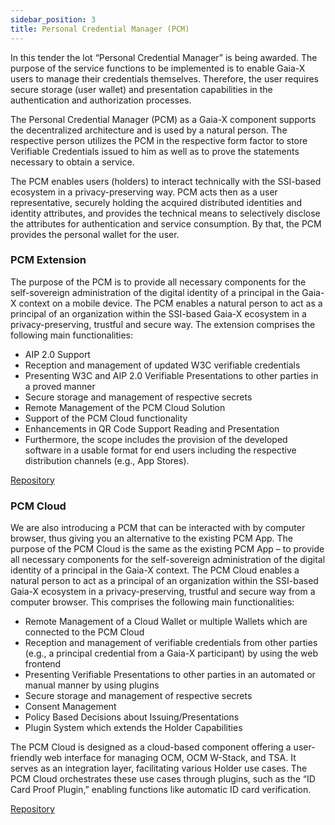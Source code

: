 ```yaml
---
sidebar_position: 3
title: Personal Credential Manager (PCM)
---
```


In this tender the lot “Personal Credential Manager” is being awarded. The purpose of the service functions to be implemented is to enable Gaia-X users to manage their credentials themselves. Therefore, the user requires secure storage (user wallet) and presentation capabilities in the authentication and authorization processes.

The Personal Credential Manager (PCM) as a Gaia-X component supports the decentralized architecture and is used by a natural person. The respective person utilizes the PCM in the respective form factor to store Verifiable Credentials issued to him as well as to prove the statements necessary to obtain a service. 

The PCM enables users (holders) to interact technically with the SSI-based ecosystem in a privacy-preserving way. PCM acts then as a user representative, securely holding the acquired distributed identities and identity attributes, and provides the technical means to selectively disclose the attributes for authentication and service consumption. By that, the PCM provides the personal wallet for the user. 

### PCM Extension

The purpose of the PCM is to provide all necessary components for the self-sovereign administration of the digital identity of a principal in the Gaia-X context on a mobile device. The PCM enables a natural person to act as a principal of an organization within the SSI-based Gaia-X ecosystem in a privacy-preserving, trustful and secure way. The extension comprises the following main functionalities:

- AIP 2.0 Support 
- Reception and management of updated W3C verifiable credentials 
- Presenting W3C and AIP 2.0 Verifiable Presentations to other parties in a proved manner
- Secure storage and management of respective secrets 
- Remote Management of the PCM Cloud Solution 
- Support of the PCM Cloud functionality 
- Enhancements in QR Code Support Reading and Presentation 
- Furthermore, the scope includes the provision of the developed software in a usable format for end users including the respective distribution channels (e.g., App Stores). 

<div class="mtp-3">
    <a href="https://gitlab.eclipse.org/eclipse/xfsc/pcm" class="primaryBtn">Repository</a>
</div>

### PCM Cloud

We are also introducing a PCM that can be interacted with by computer browser, thus giving you an alternative to the existing PCM App. The purpose of the PCM Cloud is the same as the existing PCM App – to provide all necessary components for the self-sovereign administration of the digital identity of a principal in the Gaia-X context. The PCM Cloud enables a natural person to act as a principal of an organization within the SSI-based Gaia-X ecosystem in a privacy-preserving, trustful and secure way from a computer browser. This comprises the following main functionalities:

- Remote Management of a Cloud Wallet or multiple Wallets which are connected to the PCM Cloud 
- Reception and management of verifiable credentials from other parties (e.g., a principal credential from a Gaia-X participant) by using the web frontend 
- Presenting Verifiable Presentations to other parties in an automated or manual manner by using plugins 
- Secure storage and management of respective secrets
- Consent Management 
- Policy Based Decisions about Issuing/Presentations
- Plugin System which extends the Holder Capabilities

The PCM Cloud is designed as a cloud-based component offering a user-friendly web interface for managing OCM, OCM W-Stack, and TSA. It serves as an integration layer, facilitating various Holder use cases. The PCM Cloud orchestrates these use cases through plugins, such as the “ID Card Proof Plugin,” enabling functions like automatic ID card verification.

<div class="mtp-3">
    <a href="https://gitlab.eclipse.org/eclipse/xfsc/personal-credential-manager-cloud" class="primaryBtn">Repository</a>
</div>
